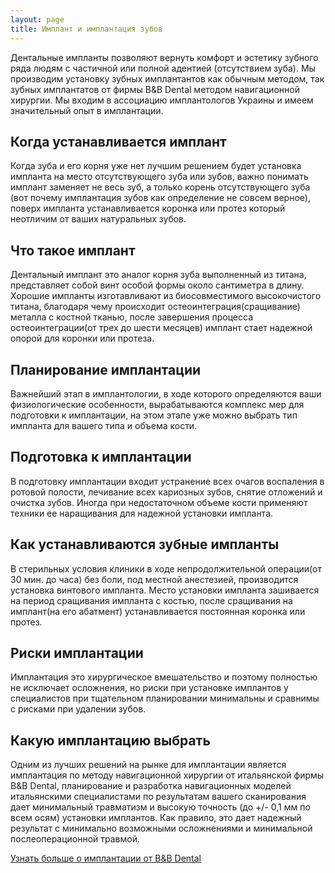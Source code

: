 ```yaml
---
layout: page
title: Имплант и имплантация зубов
---
```

Дентальные импланты позволяют вернуть комфорт и эстетику зубного ряда людям с частичной или полной адентией (отсутствием зуба).
Мы производим установку зубных имплантантов как обычным методом, так зубных имплантатов от фирмы B&B Dental методом навигационной хирургии. Мы входим в ассоциацию имплантологов Украины и имеем значительный опыт в имплантации.

## Когда устанавливается имплант
Когда зуба и его корня уже нет лучшим решением будет установка импланта на место отсутствующего зуба или зубов, важно понимать имплант заменяет не весь зуб, а только корень отсутствующего зуба (вот почему имплантация зубов как определение не совсем верное), поверх импланта устанавливается коронка или протез который неотличим от ваших натуральных зубов. 

## Что такое имплант 
Дентальный имплант это аналог корня зуба выполненный из титана, представляет собой винт особой формы около сантиметра в длину. Хорошие импланты изготавливают из биосовместимого высокочистого титана, благодаря чему происходит остеоинтеграция(сращивание) металла с костной тканью, после завершения процесса остеоинтеграции(от трех до шести месяцев) имплант стает надежной опорой для коронки или протеза.

## Планирование имплантации
Важнейший этап в имплантологии, в ходе которого определяются ваши физиологические особенности, вырабатываются комплекс мер для подготовки к имплантации, на этом этапе уже можно выбрать тип импланта для вашего типа и объема кости.

## Подготовка к имплантации
В подготовку имплантации входит устранение всех очагов воспаления в ротовой полости, лечивание всех кариозных зубов, снятие отложений и очистка зубов. Иногда при недостаточном объеме кости применяют техники ее наращивания для надежной установки импланта.

## Как устанавливаются зубные импланты
В стерильных условия клиники в ходе непродолжительной операции(от 30 мин. до часа) без боли, под местной анестезией, производится установка винтового импланта. Место установки импланта зашивается на период сращивания импланта с костью, после сращивания на имплант(на его абатмент) устанавливается постоянная коронка или протез.

## Риски имплантации
Имплантация это хирургическое вмешательство и поэтому полностью не исключает осложнения, но риски при установке имплантов у специалистов при тщательном планировании минимальны и сравнимы с рисками при удалении зубов.

## Какую имплантацию выбрать
Одним из лучших решений на рынке для имплантации является имплантация по методу навигационной хирургии от итальянской фирмы B&B Dental, планирование и разработка навигационных моделей итальянскими специалистами по результатам вашего сканирования дает минимальный травматизм и высокую точность (до +/- 0,1 мм по всем осям) установки имплантов. Как правило, это дает надежный результат с минимально возможными осложнениями и минимальной послеоперационной травмой.  

[Узнать больше о имплантации от B&B Dental](/2016/03/21/b-and-b-dental-implantacia.html)